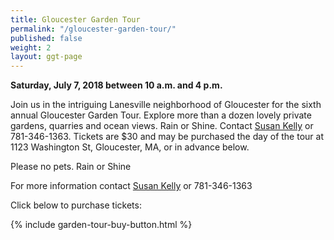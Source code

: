 ```yaml
---
title: Gloucester Garden Tour
permalink: "/gloucester-garden-tour/"
published: false
weight: 2
layout: ggt-page
---
```


**Saturday, July 7, 2018 between 10 a.m. and 4 p.m.**

Join us in the intriguing Lanesville neighborhood of Gloucester for the sixth annual Gloucester Garden Tour.  Explore more than a dozen lovely private gardens, quarries and ocean views.  Rain or Shine.  Contact [Susan Kelly](mailto:susan@generousgardeners.org) or 781-346-1363.  Tickets are $30 and may be purchased the day of the tour at 1123 Washington St, Gloucester, MA, or in advance below.

Please no pets.  Rain or Shine

For more information contact [Susan Kelly](mailto:susan@generousgardeners.org) or 781-346-1363

Click below to purchase tickets:

{% include garden-tour-buy-button.html %}
